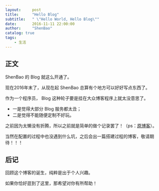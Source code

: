 ```yaml
---
layout:     post
title:      "Hello Blog"
subtitle:   " \"Hello World, Hello Blog\""
date:       2016-11-11 22:00:00
author:     "ShenBao"
catalog: true
tags:
    - 生活
---
```



## 正文

ShenBao 的 Blog 就这么开通了。

现在2016年末了，从现在起 ShenBao 总算有个地方可以好好写点东西了。


作为一个程序员， Blog 这种轮子要是挂在大众博客程序上就太没意思了。

- 一是觉得大部分 Blog 服务都太丑；
- 二是觉得不能随便定制不好玩。

之前因为太懒没有折腾，所以之前就是简单的做个记录罢了！（ps：[原博客](https://shenbao.github.io/blog)）。


当然在配置的过程中也没遇到什么坑，之后会出一篇搭建过程的博客，敬请期待！！！


## 后记

回顾这个博客的诞生，纯粹是出于个人兴趣。


如果你恰好逛到了这里，那希望对你有所帮助！


